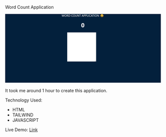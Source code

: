 Word Count Application

![thumbnail](./Thumbnail.PNG)

It took me around 1 hour to create this application.

Technology Used:
- HTML
- TAILWIND
- JAVASCRIPT


Live Demo: [Link](https://word-countt-app.netlify.app/)